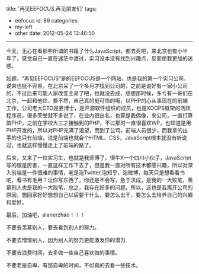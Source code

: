 title: '再见EEFOCUS,再见朋友们'
tags:
  - eefocus
id: 89
categories:
  - my-left
  - other
date: 2012-05-24 13:46:50
---

今天，无心在看那些所谓的书籍了什么JavaScript，都去死吧，来北京也有小半年了，感觉自己一直在迷茫中渡过，实习没本没有找到兴趣点，反而使我更加的迷惑。

如题，“再见EEFOCUS”是的EEFOCUS是一个网站，也是我的第一个实习公司，说来也挺不容易，在北京呆了一个多月才找到公司的，之前是说好有一家小公司的，不过后来可能人家改变主易了吧，也就没去成，想想那时候，多亏有一哥们在北京，一起和他住，要不然，自己真的挺可怜的哦，以PHP的心从事现在的前端工作，公司老大CTO是姜博士，是开源软件组织的成员，也是XOOPS框架的活跃程序员，很多荣誉就不多说了，在业内很出名，也算是我偶像，来公司，一直打算搞PHP，之前在学校大三才接触到的PHP，不过那时一直很喜欢WP，也知道是用PHP开发的，所以对PHP充满了渴望，而到了公司，前端人员很少，而我拿的出手的也只有前端，说是前端也就会个HTML、CSS，JavaScript根本就没有听说过，也就这样慢慢走上了前端的路了。

<!--more-->

后来，又来了一位实习生，也就是我师傅了，很牛X一个四川小伙子，JavaScript写的很是厉害，一直这样工作下去了，但是我一直对所有技术都感兴趣，所以对深入前端是一件很难的事情，老是泡Twitter,泡知乎，泡微博，每天只是想看看书吧，看书有毛用？让你写东西了，你还是不会写，急于求成，是我的一大败笔，羡慕别人也是我的一大败笔，总之，我存在好多的问题，所以，这也是我离开公司的原因，想回家好好想想自己以后要干什么，要怎么去干，要怎么去培养自己的兴趣和爱好。

最后，加油吧，alanerzhao！！！

不要去羡慕别人，要去看到别人的努力。

不要去憎恨别人，因为别人的努力更能激发你的潜力

不要去浪费时间，去多做一些自己喜欢做的事情。

不要老是自卑，有那自卑的时间，不如真的去看一些技术。